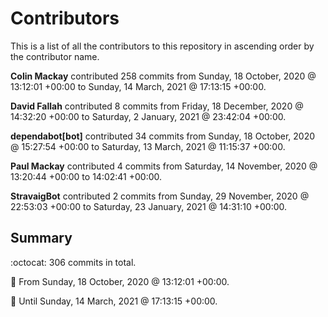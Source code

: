 # Contributors

This is a list of all the contributors to this repository in ascending order by the contributor name.

**Colin Mackay** contributed 258 commits from Sunday, 18 October, 2020 @ 13:12:01 +00:00 to Sunday, 14 March, 2021 @ 17:13:15 +00:00.

**David Fallah** contributed 8 commits from Friday, 18 December, 2020 @ 14:32:20 +00:00 to Saturday, 2 January, 2021 @ 23:42:04 +00:00.

**dependabot[bot]** contributed 34 commits from Sunday, 18 October, 2020 @ 15:27:54 +00:00 to Saturday, 13 March, 2021 @ 11:15:37 +00:00.

**Paul Mackay** contributed 4 commits from Saturday, 14 November, 2020 @ 13:20:44 +00:00 to 14:02:41 +00:00.

**StravaigBot** contributed 2 commits from Sunday, 29 November, 2020 @ 22:53:03 +00:00 to Saturday, 23 January, 2021 @ 14:31:10 +00:00.

## Summary

:octocat: 306 commits in total.

:date: From Sunday, 18 October, 2020 @ 13:12:01 +00:00.

:date: Until Sunday, 14 March, 2021 @ 17:13:15 +00:00.

